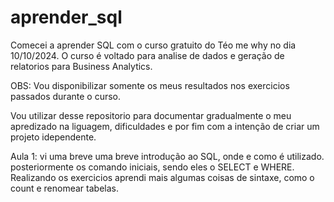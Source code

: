 # aprender_sql


Comecei a aprender SQL com o curso gratuito do Téo me why no dia 10/10/2024.
O curso é voltado para analise de dados e geração de relatorios para Business Analytics.

OBS: Vou disponibilizar somente os meus resultados nos exercicios passados durante o curso.

Vou utilizar desse repositorio para documentar gradualmente o meu apredizado na liguagem, dificuldades e por fim com a intenção de criar um projeto idependente. 

Aula 1: 
vi uma breve uma breve introdução ao SQL, onde e como é utilizado.
posteriormente os comando iniciais, sendo eles o SELECT e WHERE.
Realizando os exercicios aprendi mais algumas coisas de sintaxe, como o count e renomear tabelas.
